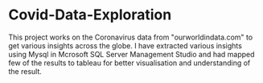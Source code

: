 # Covid-Data-Exploration
This project works on the Coronavirus data from "ourworldindata.com" to get various insights across the globe.
I have extracted various insights using Mysql in Mcrosoft SQL Server Management Studio and had mapped few of the results to tableau for better visualisation and understanding of the result.
